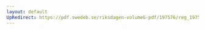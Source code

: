 ```yaml
---
layout: default
UpRedirect: https://pdf.swedeb.se/riksdagen-volumeG-pdf/197576/reg_197576__reg_02/reg_197576__reg_02_0163.pdf
---
```

